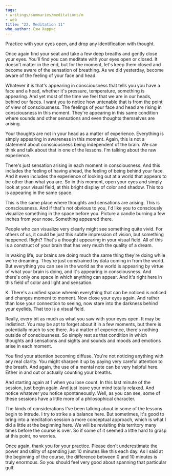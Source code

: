 ```yaml
---
tags:
- writings/summaries/meditations/m
- web
title: "22. Meditation 11"
who_author: Сэм Харрис
---
```


Practice with your eyes open, and drop any identification with thought.

Once again find your seat and take a few deep breaths and gently close your eyes. You'll find you can meditate with your eyes open or closed. It doesn't matter in the end, but for the moment, let's keep them closed and become aware of the sensation of breathing. As we did yesterday, become aware of the feeling of your face and head.

Whatever it is that's appearing in consciousness that tells you you have a face and a head, whether it's pressure, temperature, something is appearing. And yet most of the time we feel that we are in our heads, behind our faces. I want you to notice how untenable that is from the point of view of consciousness. The feelings of your face and head are rising in consciousness in this moment. They're appearing in this same condition where sounds and other sensations and even thoughts themselves are arising.

Your thoughts are not in your head as a matter of experience. Everything is simply appearing in awareness in this moment. Again, this is not a statement about consciousness being independent of the brain. We can think and talk about that in one of the lessons. I'm talking about the raw experience.

There's just sensation arising in each moment in consciousness. And this includes the feeling of having ahead, the feeling of being behind your face. And it even includes the experience of looking out at a world that appears to be other than what you are. So in this moment, open your eyes and simply look at your visual field, at this bright display of color and shadow. This too is appearing in the same space.

This is the same place where thoughts and sensations are arising. This is consciousness. And if that's not obvious to you, I'd like you to consciously visualize something in the space before you. Picture a candle burning a few inches from your nose. Something appeared there.

People who can visualize very clearly might see something quite vivid. For others of us, it could be just this subtle impression of vision, but something happened. Right? That's a thought appearing in your visual field. All of this is a construct of your brain that has very much the quality of a dream.

In waking life, our brains are doing much the same thing they're doing while we're dreaming. They're just constrained by data coming in from the world. But everything you can see in the world as the world is appearing by virtue of what your brain is doing, and it's appearing in consciousness. And there's only one space in which anything can appear. And it's right here in this field of color and light and sensation.

K. There's a unified space wherein everything that can be noticed is noticed and changes moment to moment. Now close your eyes again. And rather than lose your connection to seeing, now stare into the darkness behind your eyelids. That too is a visual field.

Really, every bit as much as what you saw with your eyes open. It may be indistinct. You may be apt to forget about it in a few moments, but there is potentially much to see there. As a matter of experience, there's nothing outside of consciousness. So simply rest as that condition in which thoughts and sensations and sights and sounds and moods and emotions arise in each moment.

You find your attention becoming diffuse. You're not noticing anything with any real clarity. You might sharpen it up by paying very careful attention to the breath. And again, the use of a mental note can be very helpful here. Either in and out or actually counting your breaths.

And starting again at 1 when you lose count. In this last minute of the session, just begin again. And just leave your mind totally relaxed. And notice whatever you notice spontaneously. Well, as you can see, some of these sessions have a little more of a philosophical character.

The kinds of considerations I've been talking about in some of the lessons begin to intrude. I try to strike a a balance here. But sometimes, it's good to bring into a meditation session a more conceptual approach, which is what I did a little at the beginning here. We will be revisiting this territory many times before the course is over. So if some of it seemed a little hard to grasp at this point, no worries.

Once again, thank you for your practice. Please don't underestimate the power and utility of spending just 10 minutes like this each day. As I said at the beginning of the course, the difference between 0 and 10 minutes is truly enormous. So you should feel very good about spanning that particular gulf.